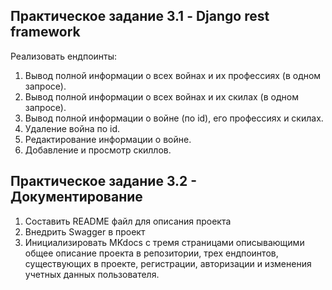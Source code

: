 ## Практическое задание 3.1 - Django rest framework
Реализовать ендпоинты:
1) Вывод полной информации о всех войнах и их профессиях (в одном запросе).
2) Вывод полной информации о всех войнах и их скилах (в одном запросе).
3) Вывод полной информации о войне (по id), его профессиях и скилах.
4) Удаление война по id.
5) Редактирование информации о войне.
6) Добавление и просмотр скиллов.


## Практическое задание 3.2 - Документирование

1) Составить README файл для описания проекта
2) Внедрить Swagger в проект
3) Инициализировать MKdocs с тремя страницами описывающими общее описание проекта в репозитории, трех ендпоинтов, существующих в проекте, регистрации, авторизации и изменения учетных данных пользователя.